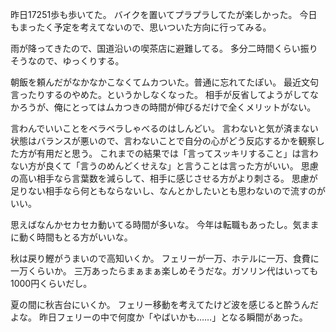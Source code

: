昨日17251歩も歩いてた。
バイクを置いてプラプラしてたが楽しかった。
今日もまったく予定を考えてないので、思いついた方向に行ってみる。

雨が降ってきたので、国道沿いの喫茶店に避難してる。
多分二時間くらい振りそうなので、ゆっくりする。

朝飯を頼んだがなかなかこなくてムカついた。普通に忘れてたぽい。
最近文句言ったりするのやめた。というかしなくなった。
相手が反省してようがしてなかろうが、俺にとってはムカつきの時間が伸びるだけで全くメリットがない。

言わんでいいことをベラベラしゃべるのはしんどい。
言わないと気が済まない状態はバランスが悪いので、言わないことで自分の心がどう反応するかを観察した方が有用だと思う。
これまでの結果では「言ってスッキリすること」は言わない方が良くて「言うのめんどくせえな」と言うことは言った方がいい。
思慮の高い相手なら言葉数を減らして、相手に感じさせる方がより刺さる。
思慮が足りない相手なら何ともならないし、なんとかしたいとも思わないので流すのがいい。

思えばなんかセカセカ動いてる時間が多いな。
今年は転職もあったし。気ままに動く時間もとる方がいいな。

秋は戻り鰹がうまいので高知いくか。
フェリーが一万、ホテルに一万、食費に一万くらいか。
三万あったらまぁまぁ楽しめそうだな。ガソリン代はいっても1000円くらいだし。

夏の間に秋吉台にいくか。
フェリー移動を考えてたけど波を感じると酔うんだよな。
昨日フェリーの中で何度か「やばいかも……」となる瞬間があった。